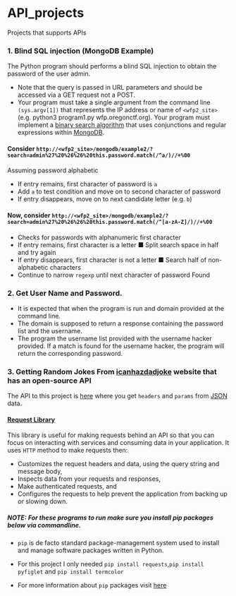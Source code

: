 # API_projects
Projects that supports APIs

### 1. Blind SQL injection (MongoDB Example)
The Python program should performs a blind SQL injection to obtain the password of the user admin.
* Note that the query is passed in URL parameters and should be accessed via a GET request not a POST.
* Your program must take a single argument from the command line ```(sys.argv[1])``` that represents the IP address or name of
```<wfp2_site>``` (e.g. python3 program1.py wfp.oregonctf.org). Your program must implement a [binary search algorithm](https://www.geeksforgeeks.org/binary-search/) that uses conjunctions and regular expressions within [MongoDB](https://docs.mongodb.com/ecosystem/drivers/).
#### Consider ```http://<wfp2_site>/mongodb/example2/?search=admin%27%20%26%26%20this.password.match(/^a/)//+%00```
Assuming password alphabetic
* If entry remains, first character of password is ```a```
* Add ```a``` to test condition and move on to second character of password
* If entry disappears, move on to next candidate letter (e.g. ```b```)
#### Now, consider ```http://<wfp2_site>/mongodb/example2/?search=admin%27%20%26%26%20this.password.match(/^[a-zA-Z]/)//+%00```
* Checks for passwords with alphanumeric first character
* If entry remains, first character is a letter
■ Split search space in half and try again
* If entry disappears, first character is not a letter
■ Search half of non-alphabetic characters
* Continue to narrow ```regexp``` until next character of password Found

### 2. Get User Name and Password.
* It is expected that when the program is run and domain provided at the command line.
* The domain is supposed to return a  response containing the password list and the username.
* The program the username list provided with the username hacker provided. If a match is found for the username hacker, the program will return the corresponding password.

### 3. Getting Random Jokes From [icanhazdadjoke](https://icanhazdadjoke.com/) website that has an open-source API
The API to this project is [here](https://icanhazdadjoke.com/search) where you get ```headers``` and ```params``` from [JSON](https://jsonapi.org/) data.
#### [Request Library](https://realpython.com/python-requests/)
This library is useful for making requests behind an API so that you can focus on interacting with services and consuming data in your application. It uses ```HTTP``` method to make requests then:
* Customizes the request headers and data, using the query string and message body,
* Inspects data from your requests and responses,
* Make authenticated requests, and
* Configures the requests to help prevent the application from backing up or slowing down.

##### NOTE: For these programs to run make sure you install pip packages below via commandline.
* ```pip``` is de facto standard package-management system used to install and manage software packages written in Python.
* For this project I only needed ```pip install requests```,```pip install pyfiglet``` and ```pip install termcolor```

* For more information about ```pip``` packages visit [here](https://pypi.org/project/pip/)
